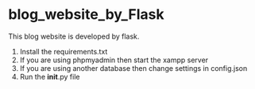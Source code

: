 # blog_website_by_Flask
This blog website is developed by flask.
1. Install the requirements.txt
2. If you are using phpmyadmin then start the xampp server
3. If you are using another database then change settings in config.json 
4. Run the __init__.py file
